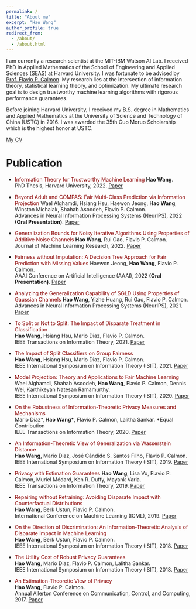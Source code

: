 ```yaml
---
permalink: /
title: "About me"
excerpt: "Hao Wang"
author_profile: true
redirect_from: 
  - /about/
  - /about.html
---
```



I am currently a research scientist at the MIT-IBM Watson AI Lab. I received PhD in Applied Mathematics of the School of Engineering and Applied Sciences (SEAS) at Harvard University. I was fortunate to be advised by [Prof. Flavio P. Calmon](https://people.seas.harvard.edu/~flavio/). My research lies at the intersection of information theory, statistical learning theory, and optimization. My ultimate research goal is to design trustworthy machine learning algorithms with rigorous performance guarantees.

Before joining Harvard University, I received my B.S. degree in Mathematics and Applied Mathematics at the University of Science and Technology of China (USTC) in 2016. I was awarded the 35th Guo Moruo Scholarship which is the highest honor at USTC.

[My CV](https://haowang94.github.io/files/CV.pdf)

Publication
======
- <font color="DarkRed">Information Theory for Trustworthy Machine Learning</font>
 <b>Hao Wang</b>.<br />
 PhD Thesis, Harvard University, 2022. [Paper](https://haowang94.github.io/files/thesis.pdf) 
 
- <font color="DarkRed">Beyond Adult and COMPAS: Fair Multi-Class Prediction via Information Projection</font>
 Wael Alghamdi, Hsiang Hsu, Haewon Jeong, <b>Hao Wang</b>, Winston Michalak, Shahab Asoodeh, Flavio P. Calmon.<br />
 Advances in Neural Information Processing Systems (NeurIPS), 2022 <b>(Oral Presentation)</b>. [Paper](https://haowang94.github.io/files/neurips22.pdf) 
 
- <font color="DarkRed">Generalization Bounds for Noisy Iterative Algorithms Using Properties of Additive Noise Channels</font>
 <b>Hao Wang</b>, Rui Gao, Flavio P. Calmon.<br />
 Journal of Machine Learning Research, 2022. [Paper](https://haowang94.github.io/files/jmlr22.pdf) 
 
- <font color="DarkRed">Fairness without Imputation: A Decision Tree Approach for Fair Prediction with Missing Values</font>
 Haewon Jeong, <b>Hao Wang</b>, Flavio P. Calmon.<br />
 AAAI Conference on Artificial Intelligence (AAAI), 2022 <b>(Oral Presentation)</b>. [Paper](https://haowang94.github.io/files/aaai22.pdf) 

- <font color="DarkRed">Analyzing the Generalization Capability of SGLD Using Properties of Gaussian Channels</font>
 <b>Hao Wang</b>, Yizhe Huang, Rui Gao, Flavio P. Calmon.<br />
 Advances in Neural Information Processing Systems (NeurIPS), 2021. [Paper](https://haowang94.github.io/files/neurips21.pdf) 

- <font color="DarkRed">To Split or Not to Split: The Impact of Disparate Treatment in Classification</font>    
 <b>Hao Wang</b>, Hsiang Hsu, Mario Diaz, Flavio P. Calmon.<br />
 IEEE Transactions on Information Theory, 2021. [Paper](https://haowang94.github.io/files/tit21.pdf) 

- <font color="DarkRed">The Impact of Split Classifiers on Group Fairness</font>    
 <b>Hao Wang</b>, Hsiang Hsu, Mario Diaz, Flavio P. Calmon.<br />
 IEEE International Symposium on Information Theory (ISIT), 2021. [Paper](https://haowang94.github.io/files/isit21.pdf)
 
- <font color="DarkRed">Model Projection: Theory and Applications to Fair Machine Learning</font>   
 Wael Alghamdi, Shahab Asoodeh, <b>Hao Wang</b>, Flavio P. Calmon, Dennis Wei, Karthikeyan Natesan Ramamurthy.<br />
 IEEE International Symposium on Information Theory (ISIT), 2020. [Paper](https://haowang94.github.io/files/isit20.pdf)
 
- <font color="DarkRed">On the Robustness of Information-Theoretic Privacy Measures and Mechanisms</font>  
 Mario Diaz*, <b>Hao Wang*</b>, Flavio P. Calmon, Lalitha Sankar. *Equal Contribution<br />
 IEEE Transactions on Information Theory, 2020. [Paper](https://haowang94.github.io/files/tit20.pdf)

- <font color="DarkRed">An Information-Theoretic View of Generalization via Wasserstein Distance</font>   
 <b>Hao Wang</b>, Mario Diaz, José Cândido S. Santos Filho, Flavio P. Calmon.<br />
 IEEE International Symposium on Information Theory (ISIT), 2019. [Paper](https://haowang94.github.io/files/isit19.pdf)
 
- <font color="DarkRed">Privacy with Estimation Guarantees</font> 
 <b>Hao Wang</b>, Lisa Vo, Flavio P. Calmon, Muriel Médard, Ken R. Duffy, Mayank Varia.<br />
 IEEE Transactions on Information Theory, 2019. [Paper](https://haowang94.github.io/files/tit19.pdf)
 
- <font color="DarkRed">Repairing without Retraining: Avoiding Disparate Impact with Counterfactual Distributions</font>   
 <b>Hao Wang</b>, Berk Ustun, Flavio P. Calmon.<br />
 International Conference on Machine Learning (ICML), 2019. [Paper](https://haowang94.github.io/files/icml19.pdf)
 
- <font color="DarkRed">On the Direction of Discrimination: An Information-Theoretic Analysis of Disparate Impact in Machine Learning</font>    
 <b>Hao Wang</b>, Berk Ustun, Flavio P. Calmon.<br />
 IEEE International Symposium on Information Theory (ISIT), 2018. [Paper](https://haowang94.github.io/files/isit18a.pdf)
 
- <font color="DarkRed">The Utility Cost of Robust Privacy Guarantees</font>      
 <b>Hao Wang</b>, Mario Diaz, Flavio P. Calmon, Lalitha Sankar.<br />
 IEEE International Symposium on Information Theory (ISIT), 2018. [Paper](https://haowang94.github.io/files/isit18b.pdf)
 
- <font color="DarkRed">An Estimation-Theoretic View of Privacy</font>  
 <b>Hao Wang</b>, Flavio P. Calmon.<br />
 Annual Allerton Conference on Communication, Control, and Computing, 2017. [Paper](https://haowang94.github.io/files/allerton17.pdf)
 
 
 
